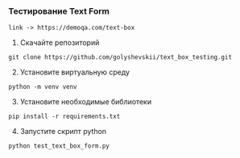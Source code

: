 ### Тестирование Text Form
`link -> https://demoqa.com/text-box`

1. Скачайте репозиторий
```
git clone https://github.com/golyshevskii/text_box_testing.git
```
2. Установите виртуальную среду
```
python -m venv venv
```
3. Установите необходимые библиотеки
```
pip install -r requirements.txt
```
4. Запустите скрипт python
```
python test_text_box_form.py
```
